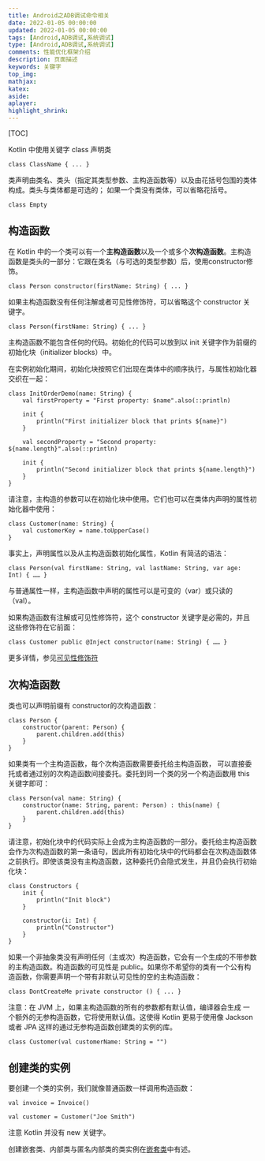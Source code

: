 ```yaml
---
title: Android之ADB调试命令相关
date: 2022-01-05 00:00:00
updated: 2022-01-05 00:00:00
tags: [Android,ADB调试,系统调试]
type: [Android,ADB调试,系统调试]
comments: 性能优化框架介绍
description: 页面描述
keywords: 关键字
top_img:
mathjax:
katex:
aside:
aplayer:
highlight_shrink:
---
```


[TOC]

Kotlin 中使用关键字 class 声明类

```
class ClassName { ... }
```
类声明由类名、类头（指定其类型参数、主构造函数等）以及由花括号包围的类体构成。类头与类体都是可选的； 如果一个类没有类体，可以省略花括号。

```
class Empty
```

## 构造函数

在 Kotlin 中的一个类可以有一个**主构造函数**以及一个或多个**次构造函数**。主构造函数是类头的一部分：它跟在类名（与可选的类型参数）后，使用constructor修饰。

```
class Person constructor(firstName: String) { ... }
```
如果主构造函数没有任何注解或者可见性修饰符，可以省略这个 constructor 关键字。
```
class Person(firstName: String) { ... }
```

主构造函数不能包含任何的代码。初始化的代码可以放到以 init 关键字作为前缀的初始化块（initializer blocks）中。

在实例初始化期间，初始化块按照它们出现在类体中的顺序执行，与属性初始化器交织在一起：
```
class InitOrderDemo(name: String) {
    val firstProperty = "First property: $name".also(::println)
    
    init {
        println("First initializer block that prints ${name}")
    }
    
    val secondProperty = "Second property: ${name.length}".also(::println)
    
    init {
        println("Second initializer block that prints ${name.length}")
    }
}
```

请注意，主构造的参数可以在初始化块中使用。它们也可以在类体内声明的属性初始化器中使用：
```
class Customer(name: String) {
    val customerKey = name.toUpperCase()
}
```

事实上，声明属性以及从主构造函数初始化属性，Kotlin 有简洁的语法：
```
class Person(val firstName: String, val lastName: String, var age: Int) { …… }
```

与普通属性一样，主构造函数中声明的属性可以是可变的（var）或只读的（val）。

如果构造函数有注解或可见性修饰符，这个 constructor 关键字是必需的，并且这些修饰符在它前面：
```
class Customer public @Inject constructor(name: String) { …… }
```
更多详情，参见[可见性修饰符](https://www.kotlincn.net/docs/reference/visibility-modifiers.html#%E6%9E%84%E9%80%A0%E5%87%BD%E6%95%B0)

## 次构造函数

类也可以声明前缀有 constructor的次构造函数：
```
class Person {
    constructor(parent: Person) {
        parent.children.add(this)
    }
}
```

如果类有一个主构造函数，每个次构造函数需要委托给主构造函数， 可以直接委托或者通过别的次构造函数间接委托。委托到同一个类的另一个构造函数用 this 关键字即可：
```
class Person(val name: String) {
    constructor(name: String, parent: Person) : this(name) {
        parent.children.add(this)
    }
}
```
请注意，初始化块中的代码实际上会成为主构造函数的一部分。委托给主构造函数会作为次构造函数的第一条语句，因此所有初始化块中的代码都会在次构造函数体之前执行。即使该类没有主构造函数，这种委托仍会隐式发生，并且仍会执行初始化块：
```
class Constructors {
    init {
        println("Init block")
    }

    constructor(i: Int) {
        println("Constructor")
    }
}
```

如果一个非抽象类没有声明任何（主或次）构造函数，它会有一个生成的不带参数的主构造函数。构造函数的可见性是 public。如果你不希望你的类有一个公有构造函数，你需要声明一个带有非默认可见性的空的主构造函数：
```
class DontCreateMe private constructor () { ... }
```

注意：在 JVM 上，如果主构造函数的所有的参数都有默认值，编译器会生成 一个额外的无参构造函数，它将使用默认值。这使得 Kotlin 更易于使用像 Jackson 或者 JPA 这样的通过无参构造函数创建类的实例的库。
```
class Customer(val customerName: String = "")
```

## 创建类的实例

要创建一个类的实例，我们就像普通函数一样调用构造函数：
```
val invoice = Invoice()

val customer = Customer("Joe Smith")
```
注意 Kotlin 并没有 new 关键字。

创建嵌套类、内部类与匿名内部类的类实例在[嵌套类](https://www.kotlincn.net/docs/reference/nested-classes.html)中有述。

